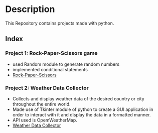 # Description
This Repository contains projects made with python.

## Index
### Project 1: Rock-Paper-Scissors game
- used Random module to generate random numbers
- implemented conditional statements
- [Rock-Paper-Scissors](./Rock-Paper-Scissors)

### Project 2: Weather Data Collector
- Collects and display weather data of the desired country or city throughout the entire world.
- Made use of Tkinter module of python to create a GUI application in order to interact with it and display the data in a formatted manner.
- API used is OpemWeatherMap.
- [Weather Data Collector](./Weather-Data-Collector)
